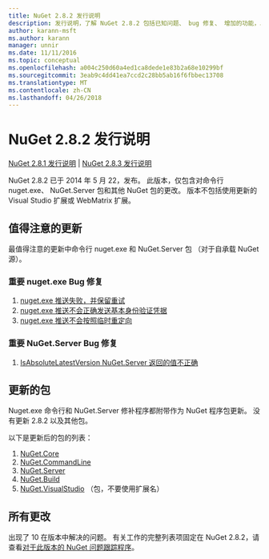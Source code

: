 ```yaml
---
title: NuGet 2.8.2 发行说明
description: 发行说明，了解 NuGet 2.8.2 包括已知问题、 bug 修复、 增加的功能，以及 DCRs。
author: karann-msft
ms.author: karann
manager: unnir
ms.date: 11/11/2016
ms.topic: conceptual
ms.openlocfilehash: a004c250d60a4ed1ca8dede1e83b2a68e10299bf
ms.sourcegitcommit: 3eab9c4dd41ea7ccd2c28bb5ab16f6fbbec13708
ms.translationtype: MT
ms.contentlocale: zh-CN
ms.lasthandoff: 04/26/2018
---
```

# <a name="nuget-282-release-notes"></a>NuGet 2.8.2 发行说明

[NuGet 2.8.1 发行说明](../release-notes/nuget-2.8.1.md) | [NuGet 2.8.3 发行说明](../release-notes/nuget-2.8.3.md)

NuGet 2.8.2 已于 2014 年 5 月 22，发布。  此版本，仅包含对命令行 nuget.exe、 NuGet.Server 包和其他 NuGet 包的更改。  版本不包括使用更新的 Visual Studio 扩展或 WebMatrix 扩展。

## <a name="notable-updates"></a>值得注意的更新

最值得注意的更新中命令行 nuget.exe 和 NuGet.Server 包 （对于自承载 NuGet 源）。

### <a name="important-nugetexe-bug-fixes"></a>重要 nuget.exe Bug 修复

1. [nuget.exe 推送失败，并保留重试](https://nuget.codeplex.com/workitem/4000)
1. [nuget.exe 推送不会正确发送基本身份验证凭据](https://nuget.codeplex.com/workitem/4109)
1. [nuget.exe 推送不会按照临时重定向](https://nuget.codeplex.com/workitem/4050)

### <a name="important-nugetserver-bug-fix"></a>重要 NuGet.Server Bug 修复

1. [IsAbsoluteLatestVersion NuGet.Server 返回的值不正确](https://nuget.codeplex.com/workitem/4147)

## <a name="packages-updated"></a>更新的包

Nuget.exe 命令行和 NuGet.Server 修补程序都附带作为 NuGet 程序包更新。  没有更新 2.8.2 以及其他包。

以下是更新后的包的列表：

1. [NuGet.Core](https://www.nuget.org/packages/NuGet.Core/)
1. [NuGet.CommandLine](https://www.nuget.org/packages/NuGet.CommandLine/)
1. [NuGet.Server](https://www.nuget.org/packages/NuGet.Server/)
1. [NuGet.Build](https://www.nuget.org/packages/NuGet.Build/)
1. [NuGet.VisualStudio](https://www.nuget.org/packages/NuGet.VisualStudio/) （包，不要使用扩展名）

## <a name="all-changes"></a>所有更改
出现了 10 在版本中解决的问题。 有关工作的完整列表项固定在 NuGet 2.8.2，请查看[对于此版本的 NuGet 问题跟踪程序](https://nuget.codeplex.com/workitem/list/advanced?keyword=&status=All&type=All&priority=All&release=NuGet%202.8.2&assignedTo=All&component=All&sortField=LastUpdatedDate&sortDirection=Descending&page=0&reasonClosed=All)。
